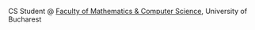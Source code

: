 CS Student @ [Faculty of Mathematics & Computer Science](https://fmi.unibuc.ro), University of Bucharest <br>
